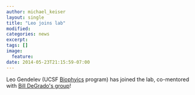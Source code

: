```yaml
---
author: michael_keiser
layout: single
title: "Leo joins lab"
modified:
categories: news
excerpt:
tags: []
image:
  feature:
date: 2014-05-23T21:15:59-07:00
---
```


Leo Gendelev (UCSF [Biophyics](http://biophysics.ucsf.edu/) program) has joined the lab, co-mentored with [Bill DeGrado's group](http://www.degradolab.org/)!